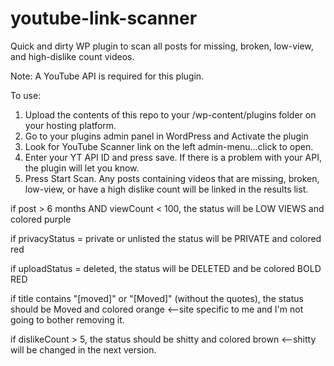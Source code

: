 # youtube-link-scanner
Quick and dirty WP plugin to scan all posts for missing, broken, low-view, and high-dislike count videos.

Note:  A YouTube API is required for this plugin.

To use:
1.  Upload the contents of this repo to your /wp-content/plugins folder on your hosting platform.
2.  Go to your plugins admin panel in WordPress and Activate the plugin
3.  Look for YouTube Scanner link on the left admin-menu...click to open.
4.  Enter your YT API ID and press save.  If there is a problem with your API, the plugin will let you know.
5.  Press Start Scan.  Any posts containing videos that are missing, broken, low-view, or have a high dislike count will be linked in the results list.

if post > 6 months AND viewCount < 100, the status will be LOW VIEWS and colored purple

if privacyStatus = private or unlisted the status will be PRIVATE and colored red

if uploadStatus = deleted, the status will be DELETED and be colored BOLD RED

if title contains "[moved]" or "[Moved]" (without the quotes), the status should be Moved and colored orange <--site specific to me and I'm not going to bother removing it.

if dislikeCount > 5, the status should be shitty and colored brown <--shitty will be changed in the next version.
